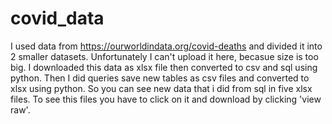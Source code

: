 # covid_data
I used data from https://ourworldindata.org/covid-deaths and divided it into 2 smaller datasets. Unfortunately I can't upload it here, becasue size is too big.
I downloaded this data as xlsx file then converted to csv and sql using python. Then I did queries save new tables as csv files and converted to xlsx using python.
So you can see new data that i did from sql in five xlsx files.
To see this files you have to click on it and download by clicking 'view raw'.
